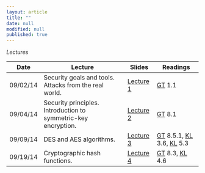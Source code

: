 ```yaml
---
layout: article
title: ""
date: null
modified: null
published: true
---
```


*Lectures*

Date | Lecture | Slides | Readings
------ | ------- | ------ | -------
09/02/14 | Security goals and tools. Attacks from the real world. | [Lecture 1](http://enee459c.github.io/lectures/week1/09_02_14.pdf) | [GT](http://www.securitybook.net/) 1.1
09/04/14 | Security principles. Introduction to symmetric-key encryption. | [Lecture 2](http://enee459c.github.io/lectures/week1/09_04_14.pdf) | [GT](http://www.securitybook.net/) 8.1
09/09/14 | DES and AES algorithms. | [Lecture 3](http://enee459c.github.io/lectures/week2/09_09_14.pdf) | [GT](http://www.securitybook.net/) 8.5.1, [KL](http://www.cs.umd.edu/~jkatz/imc.html) 3.6, [KL](http://www.cs.umd.edu/~jkatz/imc.html) 5.3
09/19/14 | Cryptographic hash functions.  | [Lecture 4](http://enee459c.github.io/lectures/week2/09_11_14.pdf) | [GT](http://www.securitybook.net/) 8.3, [KL](http://www.cs.umd.edu/~jkatz/imc.html) 4.6 
